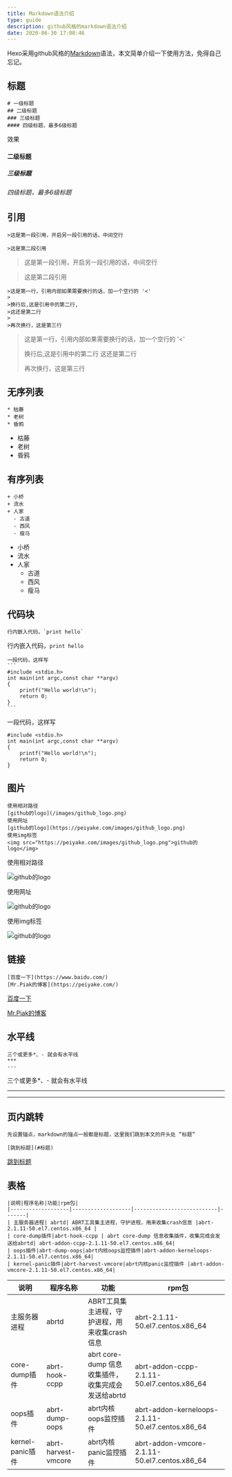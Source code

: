 ```yaml
---
title: Markdown语法介绍
type: guide
description: github风格的markdown语法介绍
date: 2020-06-30 17:08:46
---
```


Hexo采用github风格的[Markdown](https://daringfireball.net/projects/markdown/syntax)语法，本文简单介绍一下使用方法，免得自己忘记。

## 标题

```
# 一级标题
## 二级标题
### 三级标题
#### 四级标题，最多6级标题
```
效果

#### 二级标题
##### 三级标题
###### 四级标题，最多6级标题


## 引用

```
>这是第一段引用，开启另一段引用的话，中间空行

>这是第二段引用
```

>这是第一段引用，开启另一段引用的话，中间空行

>这是第二段引用

```
>这是第一行，引用内部如果需要换行的话，加一个空行的 '<'
>
>换行后,这是引用中的第二行,
>这还是第二行
>
>再次换行，这是第三行
```
>这是第一行，引用内部如果需要换行的话，加一个空行的 '<'
>
>换行后,这是引用中的第二行
>这还是第二行
>
>再次换行，这是第三行


## 无序列表

```
* 枯藤
* 老树
* 昏鸦
```
* 枯藤
* 老树
* 昏鸦

## 有序列表

```
+ 小桥
+ 流水
+ 人家
  - 古道
  - 西风
  - 瘦马
```
+ 小桥
+ 流水
+ 人家
  - 古道
  - 西风
  - 瘦马

## 代码块

```
行内嵌入代码，`print hello`
```
行内嵌入代码，`print hello`

````
一段代码，这样写
```
#include <stdio.h>
int main(int argc,const char **argv)
{
    printf("Hello world!\n");
    return 0;
}
```
````

一段代码，这样写
```
#include <stdio.h>
int main(int argc,const char **argv)
{
    printf("Hello world!\n");
    return 0;
}
```

## 图片

```
使用相对路径
[github的logo](/images/github_logo.png)
使用网址
[github的logo](https://peiyake.com/images/github_logo.png)
使用img标签
<img src="https://peiyake.com/images/github_logo.png">github的logo</img>
```
使用相对路径

![github的logo](/images/github_logo.png)

使用网址

![github的logo](https://peiyake.com/images/github_logo.png)

使用img标签

<img src="https://peiyake.com/images/github_logo.png">github的logo</img>

## 链接

```
[百度一下](https://www.baidu.com/)
[Mr.Piak的博客](https://peiyake.com/)
```

[百度一下](https://www.baidu.com/)

[Mr.Piak的博客](https://peiyake.com/)

## 水平线

```
三个或更多*、- 就会有水平线
***
---
```
三个或更多*、- 就会有水平线

***

---

## 页内跳转

```
先设置锚点，markdown的锚点一般都是标题，这里我们跳到本文的开头处 “标题”

[跳到标题](#标题)
```
[跳到标题](#标题)

## 表格

```
|说明|程序名称|功能|rpm包|
|-------------------|-------------------|---------------------------|-------|
| 主服务器进程| abrtd| ABRT工具集主进程，守护进程，用来收集crash信息 |abrt-2.1.11-50.el7.centos.x86_64 |
| core-dump插件|abrt-hook-ccpp | abrt core-dump 信息收集插件，收集完成会发送给abrtd| abrt-addon-ccpp-2.1.11-50.el7.centos.x86_64|
| oops插件|abrt-dump-oops|abrt内核oops监控插件|abrt-addon-kerneloops-2.1.11-50.el7.centos.x86_64|
| kernel-panic插件|abrt-harvest-vmcore|abrt内核panic监控插件 |abrt-addon-vmcore-2.1.11-50.el7.centos.x86_64|
```

|说明| 程序名称 | 功能 | rpm包 |
|------|---------|-------|-------|
| 主服务器进程 | abrtd| ABRT工具集主进程，守护进程，用来收集crash信息 |abrt-2.1.11-50.el7.centos.x86_64 |
| core-dump插件 |abrt-hook-ccpp | abrt core-dump 信息收集插件，收集完成会发送给abrtd| abrt-addon-ccpp-2.1.11-50.el7.centos.x86_64|
| oops插件 |abrt-dump-oops|abrt内核oops监控插件|abrt-addon-kerneloops-2.1.11-50.el7.centos.x86_64|
| kernel-panic插件 |abrt-harvest-vmcore|abrt内核panic监控插件 |abrt-addon-vmcore-2.1.11-50.el7.centos.x86_64|